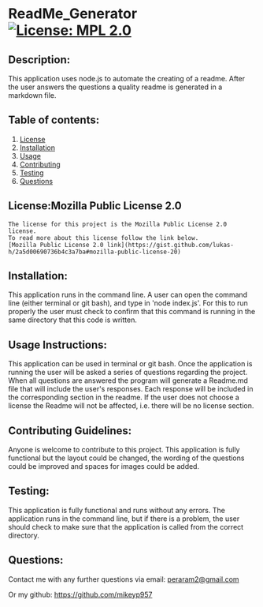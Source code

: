 # ReadMe_Generator [![License: MPL 2.0](https://img.shields.io/badge/License-MPL%202.0-brightgreen.svg)](https://opensource.org/licenses/MPL-2.0)
  ## Description: 
  This application uses node.js to automate the creating of a readme. After the user answers the questions a quality readme is generated in a markdown file.
  ## Table of contents:
  1. [License](#License) 
  1. [Installation](#Installation)
  1. [Usage](#Usage-Instructions)  
  1. [Contributing](#Contributing-Guidelines)
  1. [Testing](#Testing)
  1. [Questions](#Questions)

  ## License:Mozilla Public License 2.0
    The license for this project is the Mozilla Public License 2.0 license.
    To read more about this license follow the link below.
    [Mozilla Public License 2.0 link](https://gist.github.com/lukas-h/2a5d00690736b4c3a7ba#mozilla-public-license-20)

    

  ## Installation:  
  This application runs in the command line. A user can open the command line (either terminal or git bash), and type in 'node index.js'. For this to run properly the user must check to confirm that this command is running in the same directory that this code is written.

  ## Usage Instructions:
  This application can be used in terminal or git bash. Once the application is running the user will be asked a series of questions regarding the project. When all questions are answered the program will generate a Readme.md file that will include the user's responses. Each response will be included in the corresponding section in the readme. If the user does not choose a license the Readme will not be affected, i.e. there will be no license section.

  ## Contributing Guidelines:
  Anyone is welcome to contribute to this project. This application is fully functional but the layout could be changed, the wording of the questions could be improved and spaces for images could be added.

  ## Testing:
  This application is fully functional and runs without any errors. The application runs in the command line, but if there is a problem, the user should check to make sure that the application is called from the correct directory.

  ## Questions:
  Contact me with any further questions via email:
  peraram2@gmail.com

  Or my github:
  https://github.com/mikeyp957